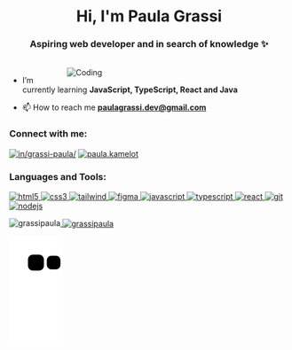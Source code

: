 
<h1 align="center">Hi, I'm Paula Grassi </h1>
<h3 align="center">Aspiring web developer and in search of knowledge ✨</h3><br />
<img align="right" alt="Coding" width="400" src="https://i.pinimg.com/564x/2f/f6/be/2ff6bea2b81907e48ae3daac5791b6a3.jpg">


- I’m currently learning **JavaScript, TypeScript, React and Java**

- 📫 How to reach me **paulagrassi.dev@gmail.com**

<h3 align="left">Connect with me:</h3>
<p align="left">
<a href="https://linkedin.com/in/in/grassi-paula/" target="blank"><img align="center" src="https://img.shields.io/badge/LinkedIn-0077B5?style=for-the-badge&logo=linkedin&logoColor=white" alt="in/grassi-paula/" height="30" /></a>
<a href="https://instagram.com/paula.kamelot" target="blank"><img align="center" src="https://img.shields.io/badge/Instagram-E4405F?style=for-the-badge&logo=instagram&logoColor=white" alt="paula.kamelot" height="30" /></a>
</p>

<h3 align="left">Languages and Tools:</h3>
<p align="left">
<a href="https://www.w3.org/html/" target="_blank" rel="noreferrer"> <img src="https://img.shields.io/badge/HTML5-E34F26?style=for-the-badge&logo=html5&logoColor=white" alt="html5" height="30" /> 
<a href="https://www.w3schools.com/css/" target="_blank" rel="noreferrer"> <img src="https://img.shields.io/badge/CSS3-1572B6?style=for-the-badge&logo=css3&logoColor=white" alt="css3" height="30" /> 
<a href="https://tailwindcss.com/" target="_blank" rel="noreferrer"> <img src="https://img.shields.io/badge/Tailwind_CSS-38B2AC?style=for-the-badge&logo=tailwind-css&logoColor=white" alt="tailwind" height="30" /> 
<a href="https://www.figma.com/" target="_blank" rel="noreferrer"> <img src="https://img.shields.io/badge/Figma-F24E1E?style=for-the-badge&logo=figma&logoColor=white" alt="figma" height="30" /> 
<a href="https://developer.mozilla.org/en-US/docs/Web/JavaScript" target="_blank" rel="noreferrer"> <img src="https://img.shields.io/badge/JavaScript-F7DF1E?style=for-the-badge&logo=javascript&logoColor=black" alt="javascript" height="30" />
<a href="https://www.typescriptlang.org/" target="_blank" rel="noreferrer"> <img src="https://img.shields.io/badge/TypeScript-007ACC?style=for-the-badge&logo=typescript&logoColor=white" alt="typescript" height="30" />
<a href="https://reactjs.org/" target="_blank" rel="noreferrer"> <img src="https://img.shields.io/badge/React-20232A?style=for-the-badge&logo=react&logoColor=61DAFB" alt="react" height="30" />
<a href="https://git-scm.com/" target="_blank" rel="noreferrer"> <img src="https://img.shields.io/badge/GIT-E44C30?style=for-the-badge&logo=git&logoColor=white" alt="git" height="30" /> 
<a href="https://nodejs.org" target="_blank" rel="noreferrer"> <img src="https://img.shields.io/badge/Node.js-43853D?style=for-the-badge&logo=node.js&logoColor=white" alt="nodejs" height="30" /> 
</p>


<p><img align="left" src="https://github-readme-stats.vercel.app/api/top-langs?username=grassipaula&show_icons=true&theme=aura_dark" alt="grassipaula" /></p>

<p>&nbsp;<img align="center" height="204" src="https://github-readme-stats.vercel.app/api?username=grassipaula&show_icons=true&theme=aura_dark" alt="grassipaula" /></p>


![snake gif](https://github.com/grassipaula/grassipaula/blob/output/github-contribution-grid-snake.svg)

